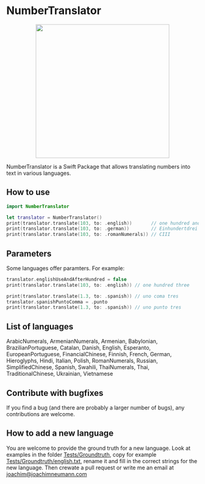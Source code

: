 # NumberTranslator

<p align="center">
  <img src="https://github.com/user-attachments/assets/f0322871-82dc-4d83-9669-3a825017bc1b" height="350">
</p>

NumberTranslator is a Swift Package that allows translating numbers into text in various languages.

## How to use
```swift
import NumberTranslator

let translator = NumberTranslator()
print(translator.translate(103, to: .english))       // one hundred and three
print(translator.translate(103, to: .german))        // Einhundertdrei
print(translator.translate(103, to: .romanNumerals)) // CIII
```

## Parameters
Some languages offer paramters. For example:
```swift
translator.englishUseAndAfterHundred = false
print(translator.translate(103, to: .english)) // one hundred three

print(translator.translate(1.3, to: .spanish)) // uno coma tres
translator.spanishPuntoComma = .punto
print(translator.translate(1.3, to: .spanish)) // uno punto tres
```

## List of languages
ArabicNumerals, ArmenianNumerals, Armenian, Babylonian, BrazilianPortuguese, Catalan, Danish, English, Esperanto, EuropeanPortuguese, FinancialChinese, Finnish, French, German, Hieroglyphs, Hindi, Italian, Polish, RomanNumerals, Russian, SimplifiedChinese, Spanish, Swahili, ThaiNumerals, Thai, TraditionalChinese, Ukrainian, Vietnamese


## Contribute with bugfixes
If you find a bug (and there are probably a larger number of bugs), any contributions are welcome.

## How to add a new language
You are welcome to provide the ground truth for a new language. Look at examples in the folder [Tests/Groundtruth](Tests/Groundtruth), copy for example [Tests/Groundtruth/english.txt](Tests/Groundtruth/english.txt), rename it and fill in the correct strings for the new language.
Then crewate a pull request or write me an email at joachim@joachimneumann.com
